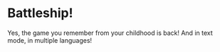 # Battleship!

Yes, the game you remember from your childhood is back! And in text mode, in multiple languages!